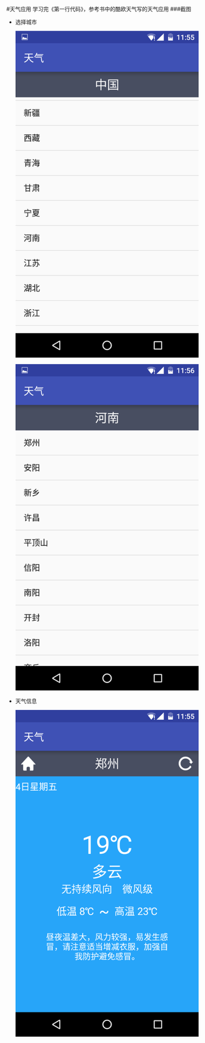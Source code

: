 #天气应用
学习完《第一行代码》，参考书中的酷欧天气写的天气应用
###截图
* 选择城市

	![image](https://github.com/xaoyao/Weather/blob/master/Screenshot/Screenshot_20160304-115551.png)

	![image](https://github.com/xaoyao/Weather/blob/master/Screenshot/Screenshot_20160304-115601.png)

* 天气信息

	![image](https://github.com/xaoyao/Weather/blob/master/Screenshot/Screenshot_20160304-115536.png)